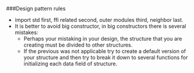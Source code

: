 ###Design pattern rules

- import std first, ffi related second, outer modules third, neighbor last. 
- It is better to avoid big constructor, in big constructors there is several mistakes:
   - Perhaps your mistaking in your design, the structure that you are creating must be divided to other structures.
   - If the previous was not applicable try to create a default version of your structure and then try to break it down 
   to several functions for initializing each data field of structure.